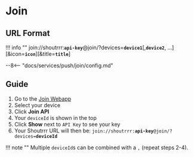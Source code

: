 # Join

## URL Format

!!! info ""
    join://shoutrrr:__`api-key`__@join/?devices=__`device1`__[,__`device2`__, ...][&icon=__`icon`__][&title=__`title`__]

--8<-- "docs/services/push/join/config.md"

## Guide

1. Go to the [Join Webapp](https://joinjoaomgcd.appspot.com/)
2. Select your device
3. Click **Join API**
4. Your `deviceId` is shown in the top
5. Click **Show** next to `API Key` to see your key
6. Your Shoutrrr URL will then be:
    `join://shoutrrr:`__`api-key`__`@join/?devices=`__`deviceId`__

!!! note ""
    Multiple `deviceId`s can be combined with a `,` (repeat steps 2-4).
